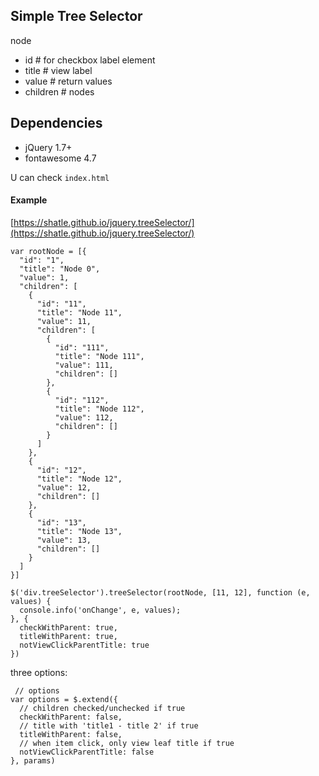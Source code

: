 ## Simple Tree Selector

node
- id # for checkbox label element
- title # view label
- value # return values
- children # nodes

## Dependencies

- jQuery 1.7+
- fontawesome 4.7

U can check `index.html`

#### Example

[https://shatle.github.io/jquery.treeSelector/](https://shatle.github.io/jquery.treeSelector/)

```
var rootNode = [{
  "id": "1",
  "title": "Node 0",
  "value": 1,
  "children": [
    {
      "id": "11",
      "title": "Node 11",
      "value": 11,
      "children": [
        {
          "id": "111",
          "title": "Node 111",
          "value": 111,
          "children": []
        },
        {
          "id": "112",
          "title": "Node 112",
          "value": 112,
          "children": []
        }
      ]
    },
    {
      "id": "12",
      "title": "Node 12",
      "value": 12,
      "children": []
    },
    {
      "id": "13",
      "title": "Node 13",
      "value": 13,
      "children": []
    }
  ]
}]

$('div.treeSelector').treeSelector(rootNode, [11, 12], function (e, values) {
  console.info('onChange', e, values);
}, { 
  checkWithParent: true, 
  titleWithParent: true,
  notViewClickParentTitle: true
})
```

three options: 

```
 // options
var options = $.extend({
  // children checked/unchecked if true
  checkWithParent: false,
  // title with 'title1 - title 2' if true
  titleWithParent: false,
  // when item click, only view leaf title if true
  notViewClickParentTitle: false
}, params)

```
